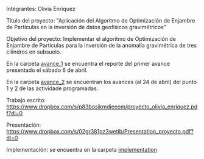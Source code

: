 Integrantes:
Olivia Enríquez

Título del proyecto: 
"Aplicación del Algoritmo de Optimización de Enjambre de Partículas en la inversión de datos geofísicos gravimétricos"

Objetivo del proyecto: Implementar el algoritmo de Optimización de Enjambre de Partículas para la inversión de la anomalía
gravimétrica de tres cilindros en subsuelo.

En la carpeta [avance_1](avance_1) se encuentra el reporte del primer avance presentado el sábado 6 de abril.

En la carpeta [avance_2](avance_2) se encuentran los avances (al 24 de abril) del punto 1 y 2 de las actividade programadas. 

Trabajo escrito: https://www.dropbox.com/s/p83bosikmdjeeom/proyecto_olivia_enriquez.pdf?dl=0

Presentación: https://www.dropbox.com/s/02gr381pz3wetlb/Presentation_proyecto.pdf?dl=0

Implementación: se encuentra en la carpeta [implementation](implementation)
